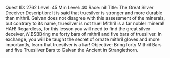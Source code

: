 Quest ID: 2762
Level: 45
Min Level: 40
Race: nil
Title: The Great Silver Deceiver
Description: It is said that truesilver is stronger and more durable than mithril. Galvan does not disagree with this assessment of the minerals, but contrary to its name, truesilver is not true! Mithril is a far nobler mineral! HAH! Regardless, for this lesson you will need to find the great silver deceiver, $N.$B$BBring me forty bars of mithril and five bars of truesilver. In exchange, you will be taught the secret of ornate mithril gloves and more importantly, learn that truesilver is a liar!
Objective: Bring forty Mithril Bars and five Truesilver Bars to Galvan the Ancient in Stranglethorn.
